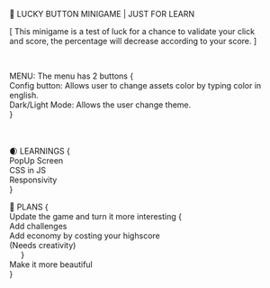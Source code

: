 🐢 LUCKY BUTTON MINIGAME | JUST FOR LEARN

[ This minigame is a test of luck for a chance to validate your click  
and score, the percentage will decrease according to your score.   ]   

⠀  

MENU: The menu has 2 buttons {  
  Config button: Allows user to change assets color by typing color in  
  english.  
  Dark/Light Mode: Allows the user change theme.  
}  
⠀  
⠀  

🌒 LEARNINGS {  
PopUp Screen  
CSS in JS  
Responsivity  
}  
  
🦎 PLANS {  
Update the game and turn it more interesting {  
  Add challenges  
  Add economy by costing your highscore  
  (Needs creativity)  
⠀⠀}  
Make it more beautiful  
}  
